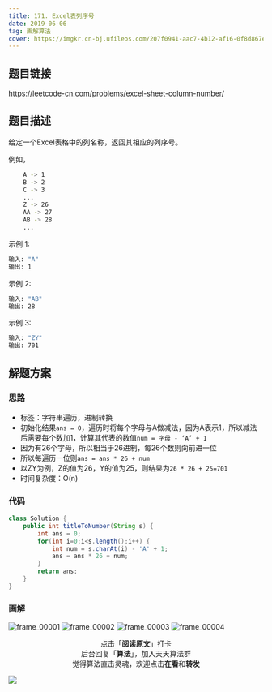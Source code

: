```yaml
---
title: 171. Excel表列序号
date: 2019-06-06
tag: 画解算法
cover: https://imgkr.cn-bj.ufileos.com/207f0941-aac7-4b12-af16-0f8d867e7d82.png
---
```


## 题目链接

https://leetcode-cn.com/problems/excel-sheet-column-number/

## 题目描述

给定一个Excel表格中的列名称，返回其相应的列序号。

例如，

```bash
    A -> 1
    B -> 2
    C -> 3
    ...
    Z -> 26
    AA -> 27
    AB -> 28 
    ...
```

示例 1:

```bash
输入: "A"
输出: 1
```

示例 2:

```bash
输入: "AB"
输出: 28
```

示例 3:


```bash
输入: "ZY"
输出: 701
```

## 解题方案

### 思路

- 标签：字符串遍历，进制转换
- 初始化结果`ans = 0`，遍历时将每个字母与A做减法，因为A表示1，所以减法后需要每个数加1，计算其代表的数值`num = 字母 - ‘A’ + 1`
- 因为有26个字母，所以相当于26进制，每26个数则向前进一位
- 所以每遍历一位则`ans = ans * 26 + num`
- 以ZY为例，Z的值为26，Y的值为25，则结果为`26 * 26 + 25=701`
- 时间复杂度：O(n)


### 代码

```java
class Solution {
    public int titleToNumber(String s) {
        int ans = 0;
        for(int i=0;i<s.length();i++) {
            int num = s.charAt(i) - 'A' + 1;
            ans = ans * 26 + num;
        }
        return ans;
    }
}
```

### 画解

![frame_00001](https://imgkr.cn-bj.ufileos.com/fc58f806-bb2c-46cf-84d6-ece97f073983.png)
![frame_00002](https://imgkr.cn-bj.ufileos.com/19650ad9-5b1a-4789-986f-074855366074.png)
![frame_00003](https://imgkr.cn-bj.ufileos.com/f5c42751-461f-4b9a-94c9-1d256d94b9fe.png)
![frame_00004](https://imgkr.cn-bj.ufileos.com/207f0941-aac7-4b12-af16-0f8d867e7d82.png)

<span style="display:block;text-align:center;">点击「<strong>阅读原文</strong>」打卡</span>
<span style="display:block;text-align:center;">后台回复「<strong>算法</strong>」，加入天天算法群</span>
<span style="display:block;text-align:center;">觉得算法直击灵魂，欢迎点击<strong>在看</strong>和<strong>转发</strong></span>

![](https://imgkr.cn-bj.ufileos.com/c3690018-4a92-4766-ac7e-ac54dd54c093.jpg)